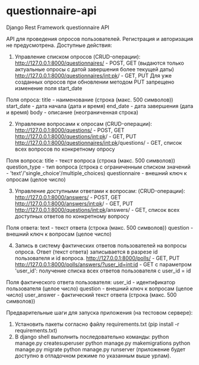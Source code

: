 # questionnaire-api
Django Rest Framework questionnaire API

API для проведения опросов пользователей.
Регистрация и авторизация не предусмотрена.
Доступные действия:

1. Управление списком опросов (CRUD-операции):
http://127.0.0.1:8000/questionnaires/ - POST, GET (выдаются только актуальные опросы с датой завершения более текущей даты) 
http://127.0.0.1:8000/questionnaires/<int:pk>/ - GET, PUT
Для уже созданных опросов при обновлении методом PUT запрещено изменение поля start_date 

Поля опроса:
title - наименование (строка (макс. 500 символов))
start_date - дата начала (дата и время)
end_date - дата завершения (дата и время)
body - описание (неограниченная строка)



2. Управление вопросами к опросам (CRUD-операции):
http://127.0.0.1:8000/questions/ - POST, GET
http://127.0.0.1:8000/questions/<int:pk>/ - GET, PUT 
http://127.0.0.1:8000/questionnaires/<int:pk>/questions/ - GET, список всех вопросов по конкретному опросу

Поля вопроса:
title - текст вопроса (строка (макс. 500 символов))
question_type - тип вопроса (строка с ограниченным списком значений - 'text'/'single_choice'/multiple_choices)
questionnaire - внешний ключ к опросам (целое число)


3. Управление доступными ответами к вопросам: (CRUD-операции):
http://127.0.0.1:8000/answers/ - POST, GET
http://127.0.0.1:8000/answers/<int:pk>/ - GET, PUT 
http://127.0.0.1:8000/questions/<int:pk>/answers/ - GET, список всех доступных ответов по конкретному вопросу<br> 

Поля ответа:
text - текст ответа (строка (макс. 500 символов))
question - внешний ключ к вопросам (целое число)


4. Запись в систему фактических ответов пользователей на вопросы опроса.
Ответ (текст ответа) записывается в разрезе id пользователя и id вопроса.
http://127.0.0.1:8000/polls/ - GET, PUT 
http://127.0.0.1:8000/polls/answers/?user_id=<int:id> - GET с параметром 'user_id': получение списка всех ответов пользователя с user_id = id

Поля фактического ответа пользователя:
user_id - идентификатор пользователя (целое число)
question - внешний ключ к вопросам (целое число)
user_answer - фактический текст ответа (строка (макс. 500 символов))

Предварительные шаги для запуска приложения (на тестовом сервере):
1. Установить пакеты согласно файлу requirements.txt (pip install -r requirements.txt)
2. В django shell выполнить последовательно команды: 
python manage.py createsuperuser
python manage.py makemigrations
python manage.py migrate
python manage.py runserver (приложение будет доступно в отладочном режиме по указанным выше урлам).
